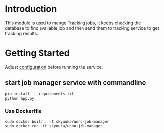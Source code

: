 # Introduction

This module is used to mange Tracking jobs, it keeps checking the database to
find available job and then send them to tracking service to get tracking
results.


# Getting Started

Adjust [configuration](configuration/config.py) before running the service. 

## start job manager service with commandline
```bash
pip install -r requirements.txt
python app.py
```
### Use Dockerfile
```
sudo docker build . -t skyuuka/unno-job-manager
sudo docker run -it skyuuka/unno-job-manager
```
